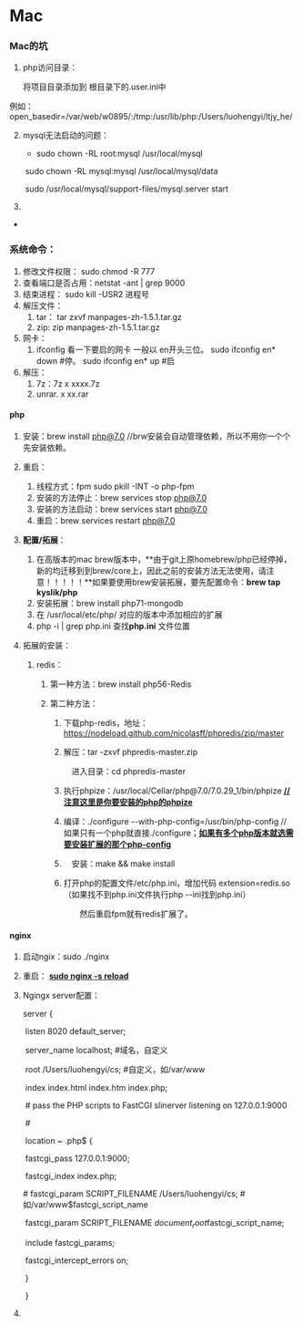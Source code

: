 # Mac

### Mac的坑

1. php访问目录：

   将项目目录添加到 根目录下的.user.ini中

​        例如：open_basedir=/var/web/w0895/:/tmp:/usr/lib/php:/Users/luohengyi/ltjy_he/

2. mysql无法启动的问题：

   - sudo chown -RL root:mysql /usr/local/mysql

   ​       sudo chown -RL mysql:mysql /usr/local/mysql/data

   ​       sudo /usr/local/mysql/support-files/mysql.server   start

3. 

- 

### 系统命令：

1. 修改文件权限： sudo chmod -R 777
2. 查看端口是否占用：netstat -ant | grep 9000
3. 结束进程： sudo kill -USR2 进程号
4. 解压文件：
   1. tar： tar zxvf manpages-zh-1.5.1.tar.gz
   2. zip:  zip manpages-zh-1.5.1.tar.gz
5. 网卡：
   1. ifconfig 看一下要启的网卡 一般以 en开头三位。
      sudo ifconfig en* down #停。
      sudo ifconfig en* up #启
6. 解压：
   1. 7z：7z x xxxx.7z
   2. unrar. x xx.rar

#### php

1. 安装：brew install php@7.0  //brw安装会自动管理依赖，所以不用你一个个先安装依赖。

2. 重启：

   1. 线程方式：fpm sudo pkill -INT -o php-fpm
   2. 安装的方法停止：brew services stop php@7.0
   3. 安装的方法启动：brew services start php@7.0
   4. 重启：brew services restart php@7.0

3. **配置/拓展**：

   1. 在高版本的mac  brew版本中，**由于git上原homebrew/php已经停掉，新的均迁移到到brew/core上，因此之前的安装方法无法使用，请注意！！！！！**如果要使用brew安装拓展，要先配置命令：**brew tap kyslik/php** 
   2. 安装拓展：brew install php71-mongodb 
   3. 在 /usr/local/etc/php/ 对应的版本中添加相应的扩展
   4. php -i | grep php.ini 查找**php.ini** 文件位置

4. 拓展的安装：

   1. redis：

      1. 第一种方法：brew install php56-Redis

      2. 第二种方法：

         1. 下载php-redis，地址：https://nodeload.github.com/nicolasff/phpredis/zip/master

         2. 解压：tar -zxvf phpredis-master.zip

            　进入目录：cd phpredis-master

         3. 执行phpize：/usr/local/Cellar/php\@7.0/7.0.29_1/bin/phpize   **<u>// 注意这里是你要安装的php的phpize</u>**

         4. 编译：./configure --with-php-config=/usr/bin/php-config  // 如果只有一个php就直接./configure；**<u>如果有多个php版本就选需要安装扩展的那个php-config</u>**

         5. 　安装：make && make install

         6. 打开php的配置文件/etc/php.ini，增加代码 extension=redis.so （如果找不到php.ini文件执行php --ini找到php.ini）

            　　然后重启fpm就有redis扩展了。

#### nginx

1. 启动ngix：sudo ./nginx

2. 重启： **<u>sudo nginx -s reload</u>**

3. Ngingx server配置：

   server {

   ​        listen       8020  default_server;

   ​        server_name  localhost;    #域名，自定义

   ​        root   /Users/luohengyi/cs;    #自定义，如/var/www

   ​        index  index.html index.htm index.php;



   ​        \# pass the PHP scripts to FastCGI slinerver listening on 127.0.0.1:9000

   ​        \#

   ​        location ~ \.php$ {

   ​            fastcgi_pass   127.0.0.1:9000;

   ​            fastcgi_index  index.php;

   \#            fastcgi_param  SCRIPT_FILENAME  /Users/luohengyi/cs;   #如/var/www$fastcgi_script_name

   ​           fastcgi_param SCRIPT_FILENAME $document_root$fastcgi_script_name;

   ​           include        fastcgi_params;

   ​            fastcgi_intercept_errors on;

   ​        }

   ​    }

4. 





